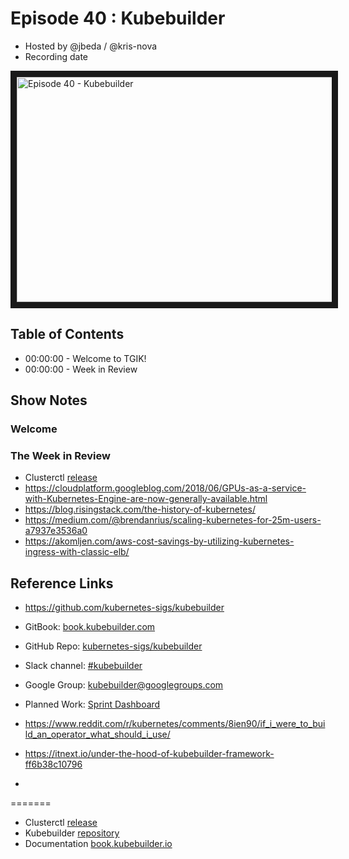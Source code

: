 # Episode 40 : Kubebuilder

- Hosted by @jbeda / @kris-nova
- Recording date

<!--- Thumbnailed embed of the video, n8Xo_ghCIOSY is the video id from the youtube url
Note the 0.jpg for the thumbnail --->

<a href="http://www.youtube.com/watch?feature=player_embedded&v=N-lTSk1bGAg
" target="_blank"><img src="http://img.youtube.com/vi/N-lTSk1bGAg/0.jpg" 
alt="Episode 40 - Kubebuilder" width="640" height="360" border="10" /></a>

## Table of Contents

- 00:00:00 - Welcome to TGIK!
- 00:00:00 - Week in Review

## Show Notes

### Welcome
### The Week in Review

- Clusterctl [release](https://github.com/kubernetes-sigs/cluster-api)
- https://cloudplatform.googleblog.com/2018/06/GPUs-as-a-service-with-Kubernetes-Engine-are-now-generally-available.html
- https://blog.risingstack.com/the-history-of-kubernetes/
- https://medium.com/@brendanrius/scaling-kubernetes-for-25m-users-a7937e3536a0
- https://akomljen.com/aws-cost-savings-by-utilizing-kubernetes-ingress-with-classic-elb/

## Reference Links

- https://github.com/kubernetes-sigs/kubebuilder
- GitBook: [book.kubebuilder.com](http://book.kubebuilder.io)
- GitHub Repo: [kubernetes-sigs/kubebuilder](https://github.com/kubernetes-sigs/kubebuilder)
- Slack channel: [#kubebuilder](http://slack.k8s.io/#kubebuilder)
- Google Group: [kubebuilder@googlegroups.com](https://groups.google.com/forum/#!forum/kubebuilder)
- Planned Work: [Sprint Dashboard](https://github.com/kubernetes-sigs/kubebuilder/projects/1)

- https://www.reddit.com/r/kubernetes/comments/8ien90/if_i_were_to_build_an_operator_what_should_i_use/
- https://itnext.io/under-the-hood-of-kubebuilder-framework-ff6b38c10796
- 
=======
 - Clusterctl [release](https://github.com/kubernetes-sigs/cluster-api)
 - Kubebuilder [repository](https://github.com/kubernetes-sigs/kubebuilder)
 - Documentation [book.kubebuilder.io](http://book.kubebuilder.io/)